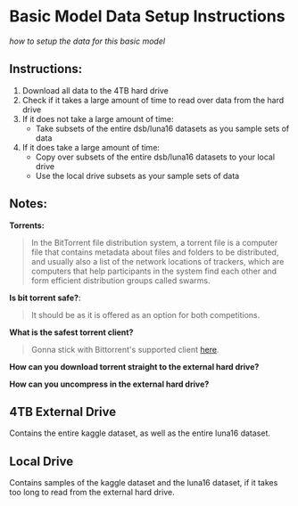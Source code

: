 # Basic Model Data Setup Instructions
*how to setup the data for this basic model*

## Instructions:
1. Download all data to the 4TB hard drive
2. Check if it takes a large amount of time to read over data from the hard drive
3. If it does not take a large amount of time:
   * Take subsets of the entire dsb/luna16 datasets as you sample sets of data
4. If it does take a large amount of time:
   * Copy over subsets of the entire dsb/luna16 datasets to your local drive 
   * Use the local drive subsets as your sample sets of data

## Notes:
**Torrents:**
> In the BitTorrent file distribution system, a torrent file is a computer file that contains metadata about files and folders to be distributed, and usually also a list of the network locations of trackers, which are computers that help participants in the system find each other and form efficient distribution groups called swarms.

**Is bit torrent safe?**:
> It should be as it is offered as an option for both competitions.

**What is the safest torrent client?**
> Gonna stick with Bittorrent's supported client [here](http://www.bittorrent.com/).

**How can you download torrent straight to the external hard drive?**

**How can you uncompress in the external hard drive?**

## 4TB External Drive
Contains the entire kaggle dataset, as well as the entire luna16 dataset.

## Local Drive
Contains samples of the kaggle dataset and the luna16 dataset, if it takes too long to read from the external hard drive.
